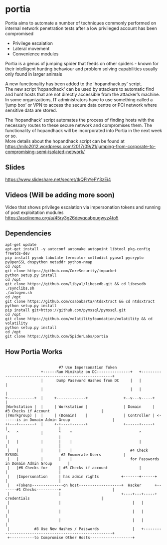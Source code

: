 # portia

Portia aims to automate a number of techniques commonly performed on internal network penetration tests after a low privileged account has been compromised
- Privilege escalation
- Lateral movement
- Convenience modules

Portia is a genus of jumping spider that feeds on other spiders - known for their intelligent hunting behaviour and problem solving capabilities usually only found in larger animals
  
A new functionality has been added to the 'hopandhack.py' script.  
The new script ‘hopandhack‘ can be used by attackers to automatic find and hunt hosts that are not directly accessible from the attacker’s machine.  In some organizations, IT administrators have to use something called a ‘jump box’ or VPN to access the secure data centre or PCI network where sensitive data are stored.  
  
The ‘hopandhack’ script automates the process of finding hosts with the necessary routes to these secure network and compromises them.  The functionality of hopandhack will be incorporated into Portia in the next week or so.  
More details about the hopandhack script can be found at https://milo2012.wordpress.com/2017/09/21/jumping-from-corporate-to-compromising-semi-isolated-network/  
  
## Slides
https://www.slideshare.net/secret/tkQFhYeFY3zEi4  
  
## Videos (Will be adding more soon)  
Video that shows privilege escalation via impersonation tokens and running of post exploitation modules  
https://asciinema.org/a/45ry3g26devqcabpugwyz4to5  

## Dependencies

```
apt-get update
apt-get install -y autoconf automake autopoint libtool pkg-config freetds-dev
pip install pysmb tabulate termcolor xmltodict pyasn1 pycrypto pyOpenSSL dnspython netaddr python-nmap
cd /opt
git clone https://github.com/CoreSecurity/impacket
python setup.py install
cd /opt
git clone https://github.com/libyal/libesedb.git && cd libesedb
./synclibs.sh
./autogen.sh
cd /opt
git clone https://github.com/csababarta/ntdsxtract && cd ntdsxtract
python setup.py install
pip install git+https://github.com/pymssql/pymssql.git
cd /opt
git clone https://github.com/volatilityfoundation/volatility && cd volatility
python setup.py install
cd /opt
git clone https://github.com/SpiderLabs/portia
```
  
## How Portia Works
```

                        #7 Use Impersonation Token
                +------Run Mimikatz on DC---------------+   +---------------------------------------------------------+
                |      Dump Password Hashes from DC     |   |                                                         |
                |                                       |   |                                                         |
+------------+  |     +-------------+                +--v---v-----+                                                   |
|Workstation |  |     | Workstation |                | Domain     |        #3 Checks if Account                       |
|(Workgroup) |  |     | (Domain)    |                | Controller | <------is in Domain Admin Group                   |
++---+-------+  |     +-+----+------+                +------+-----+                           |                       |
 ^   ^          |       ^    ^                              ^                                 |                       |
 |   |          |       |    |                              |                                 |                       |
 |   |          |       |    |                          #4 Check SYSVOL                   #2 Enumerate Users          |
 |   |          |       |    |                          for Passwords                     in Domain Admin Group       |
 |   |#6 Checks for     | #5 Checks if account              |                                 |                       |
 |   |Impersonation     | has admin rights          +-------+------+                          |                       |
 |   +Tokens--------------on host-------------------+  Hacker      +-------#1 Checks----------+                       |
 |                      |                           +----+---+-----+       credentials                                |
 |                      |                                |   |                                                        |
 |                      |                                |   |                                                        |
 |                      |                                |   |                                                        |
 |           #8 Use New Hashes / Passwords               |   +--------------------------------------------------------+
 +-----------to Compromise Other Hosts-------------------+
```
